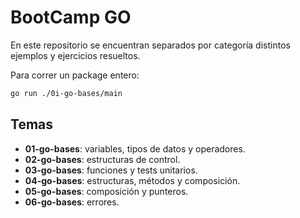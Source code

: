 # BootCamp GO
En este repositorio se encuentran separados por categoría distintos ejemplos y ejercicios resueltos.

Para correr un package entero:
```bash
go run ./0i-go-bases/main
```

## Temas
* **01-go-bases**: variables, tipos de datos y operadores.
* **02-go-bases**: estructuras de control.
* **03-go-bases**: funciones y tests unitarios.
* **04-go-bases**: estructuras, métodos y composición.
* **05-go-bases**: composición y punteros.
* **06-go-bases**: errores.

